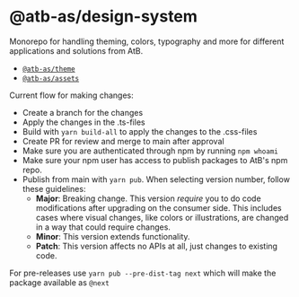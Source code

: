 # @atb-as/design-system

Monorepo for handling theming, colors, typography and more for different applications and solutions from AtB.

- [`@atb-as/theme`](./packages/theme)
- [`@atb-as/assets`](./packages/assets)


Current flow for making changes:
- Create a branch for the changes
- Apply the changes in the .ts-files
- Build with `yarn build-all` to apply the changes to the .css-files
- Create PR for review and merge to main after approval
- Make sure you are authenticated through npm by running `npm whoami`
- Make sure your npm user has access to publish packages to AtB's npm repo.
- Publish from main with `yarn pub`. When selecting version number, follow these guidelines:
	- **Major**: Breaking change. This version _require_ you to do code modifications after upgrading on the consumer side. This includes cases where visual changes, like colors or illustrations, are changed in a way that could require changes.
	- **Minor**: This version extends functionality.
	- **Patch**: This version affects no APIs at all, just changes to existing code.

For pre-releases use `yarn pub --pre-dist-tag next` which will make the package available as `@next`
